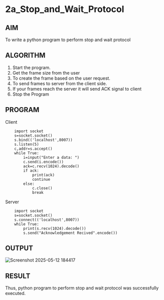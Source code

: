 # 2a_Stop_and_Wait_Protocol
## AIM 
To write a python program to perform stop and wait protocol
## ALGORITHM
1. Start the program.
2. Get the frame size from the user
3. To create the frame based on the user request.
4. To send frames to server from the client side.
5. If your frames reach the server it will send ACK signal to client
6. Stop the Program
## PROGRAM

Client
```
    import socket 
    s=socket.socket() 
    s.bind(('localhost',8007))
    s.listen(5) 
    c,addr=s.accept() 
    while True: 
        i=input("Enter a data: ") 
        c.send(i.encode()) 
        ack=c.recv(1024).decode() 
        if ack: 
            print(ack) 
            continue 
        else: 
            c.close() 
            break
```

Server

```
    import socket 
    s=socket.socket() 
    s.connect(('localhost',8007)) 
    while True: 
        print(s.recv(1024).decode()) 
        s.send("Acknowledgement Recived".encode())

```

## OUTPUT

![Screenshot 2025-05-12 184417](https://github.com/user-attachments/assets/0e10e87e-0d26-494f-adaf-3c32438fa884)

## RESULT
Thus, python program to perform stop and wait protocol was successfully executed.

